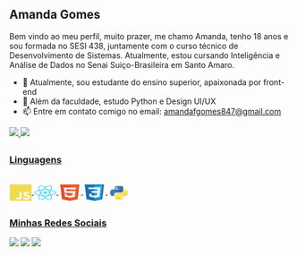 ## Amanda Gomes

Bem vindo ao meu perfil, muito prazer, me chamo Amanda, tenho 18 anos e sou formada no SESI 438, juntamente com o curso técnico de Desenvolvimento de Sistemas. Atualmente, estou cursando Inteligência e Análise de Dados no Senai Suiço-Brasileira em Santo Amaro.

- 🔭 Atualmente, sou estudante do ensino superior, apaixonada por front-end
- 🌱 Além da faculdade, estudo Python e Design UI/UX
- 📫 Entre em contato comigo no email: amandafgomes847@gmail.com

<div>
<a href="https://github.com/amandinha-gomes">
  <img loading="lazy" height="160em" src="https://github-readme-stats.vercel.app/api/top-langs/?username=amandinha-gomes&layout=compact&langs_count=7&theme=dracula">
   <img loading="lazy" height="160em" src="https://github-readme-stats.vercel.app/api?username=amandinha-gomes&show_icons=true&theme=dracula&include_all_commits=true&count_private=true">
<!-- <img loading="lazy" height="180em" src="https://github-readme-stats.vercel.app/api/top-langs/?username=amandinha-gomes&layout=compact&langs_count=7&theme=dracula"/> -->
<!-- <img loading="lazy" height="180em" src="https://github-readme-stats.vercel.app/api?username=amandinha-gomes&show_icons=true&theme=dracula&include_all_commits=true&count_private=true"/> -->
</div>
  
##

<h3>Linguagens</h3>
<div style="display: inline_block"><br>
   <img align="center" alt="Rafa-Js" height="30" width="40" src="https://raw.githubusercontent.com/devicons/devicon/master/icons/javascript/javascript-plain.svg">
<!--    <img align="center" alt="Rafa-Ts" height="30" width="40" src="https://raw.githubusercontent.com/devicons/devicon/master/icons/typescript/typescript-plain.svg"> -->
   <img align="center" alt="Rafa-React" height="30" width="40" src="https://raw.githubusercontent.com/devicons/devicon/master/icons/react/react-original.svg">
   <img align="center" alt="Rafa-HTML" height="30" width="40" src="https://raw.githubusercontent.com/devicons/devicon/master/icons/html5/html5-original.svg">
   <img align="center" alt="Rafa-CSS" height="30" width="40" src="https://raw.githubusercontent.com/devicons/devicon/master/icons/css3/css3-original.svg">
   <img align="center" alt="Rafa-Python" height="30" width="40" src="https://raw.githubusercontent.com/devicons/devicon/master/icons/python/python-original.svg">
<!--    <img align="center" alt="Rafa-Csharp" height="30" width="40" src="https://raw.githubusercontent.com/devicons/devicon/master/icons/csharp/csharp-original.svg"> -->
<!--    <img align="right" alt="Rafa-pic" height="150" style="border-radius:50px;" src="https://media.discordapp.net/attachments/639956127056134178/890373478988013628/Publicacoes_Instagram_1_1.png?width=676&height=676"> -->
 </div>

 ##

<!--![Snake animation](https://github.com/amandinha-gomes/amandinha-gomes/blob/output/github-contribution-grid-snake.svg) -->

<h3>Minhas Redes Sociais</h3>
 <div> 
   <a href="https://instagram.com/mandyy.fg" target="_blank"><img src="https://img.shields.io/badge/-Instagram-%23E4405F?style=for-the-badge&logo=instagram&logoColor=white" target="_blank"></a>
   <a href = "mailto:amandafgomes847@gmail.com"><img src="https://img.shields.io/badge/-Gmail-%23333?style=for-the-badge&logo=gmail&logoColor=white" target="_blank"></a>
   <a href="https://www.linkedin.com/in/amanda-gomes-a695a3297" target="_blank"><img src="https://img.shields.io/badge/-LinkedIn-%230077B5?style=for-the-badge&logo=linkedin&logoColor=white" target="_blank"></a> 
 </div>
